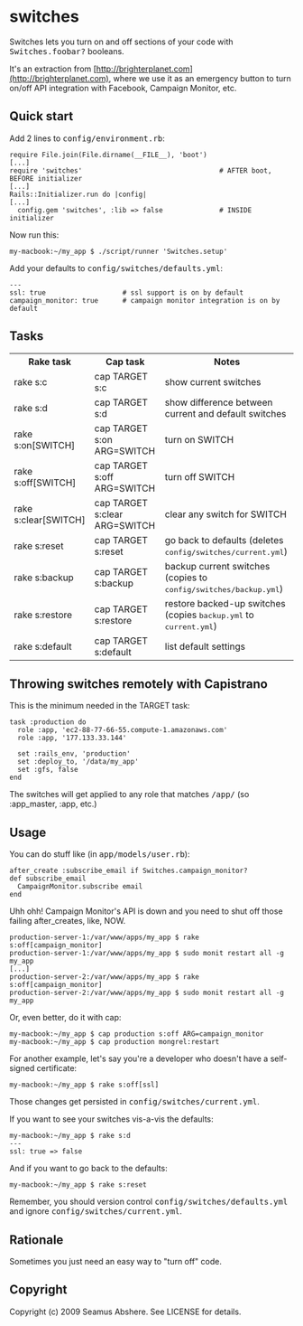 # switches #

Switches lets you turn on and off sections of your code with <tt>Switches.foobar?</tt> booleans.

It's an extraction from [http://brighterplanet.com](http://brighterplanet.com), where we use it as an emergency button to turn on/off API integration with Facebook, Campaign Monitor, etc.

## Quick start ##

Add 2 lines to <tt>config/environment.rb</tt>:

    require File.join(File.dirname(__FILE__), 'boot')
    [...]
    require 'switches'                                  # AFTER boot, BEFORE initializer
    [...]
    Rails::Initializer.run do |config|
    [...]
      config.gem 'switches', :lib => false              # INSIDE initializer

Now run this:

    my-macbook:~/my_app $ ./script/runner 'Switches.setup'

Add your defaults to <tt>config/switches/defaults.yml</tt>:

    --- 
    ssl: true                   # ssl support is on by default
    campaign_monitor: true      # campaign monitor integration is on by default

## Tasks ##

<table>
  <tr>
    <th>Rake task</th>
    <th>Cap task</th>
    <th>Notes</th>
  </tr>
  <tr>
    <td>rake s:c</td>
    <td>cap TARGET s:c</td>
    <td>show current switches</td>
  </tr>
  <tr>
    <td>rake s:d</td>
    <td>cap TARGET s:d</td>
    <td>show difference between current and default switches</td>
  </tr>
  <tr>
    <td>rake s:on[SWITCH]</td>
    <td>cap TARGET s:on ARG=SWITCH</td>
    <td>turn on SWITCH</td>
  </tr>
  <tr>
    <td>rake s:off[SWITCH]</td>
    <td>cap TARGET s:off ARG=SWITCH</td>
    <td>turn off SWITCH</td>
  </tr>
  <tr>
    <td>rake s:clear[SWITCH]</td>
    <td>cap TARGET s:clear ARG=SWITCH</td>
    <td>clear any switch for SWITCH</td>
  </tr>
  <tr>
    <td>rake s:reset</td>
    <td>cap TARGET s:reset</td>
    <td>go back to defaults (deletes <tt>config/switches/current.yml</tt>)</td>
  </tr>
  <tr>
    <td>rake s:backup</td>
    <td>cap TARGET s:backup</td>
    <td>backup current switches (copies to <tt>config/switches/backup.yml</tt>)</td>
  </tr>
  <tr>
    <td>rake s:restore</td>
    <td>cap TARGET s:restore</td>
    <td>restore backed-up switches (copies <tt>backup.yml</tt> to <tt>current.yml</tt>)</td>
  </tr>
  <tr>
    <td>rake s:default</td>
    <td>cap TARGET s:default</td>
    <td>list default settings</td>
  </tr>
</table>

## Throwing switches remotely with Capistrano ##

This is the minimum needed in the TARGET task:

    task :production do
      role :app, 'ec2-88-77-66-55.compute-1.amazonaws.com'
      role :app, '177.133.33.144'
  
      set :rails_env, 'production'
      set :deploy_to, '/data/my_app'
      set :gfs, false
    end

The switches will get applied to any role that matches <tt>/app/</tt> (so :app_master, :app, etc.)

## Usage ##

You can do stuff like (in <tt>app/models/user.rb</tt>):

    after_create :subscribe_email if Switches.campaign_monitor?
    def subscribe_email
      CampaignMonitor.subscribe email
    end

Uhh ohh! Campaign Monitor's API is down and you need to shut off those failing after_creates, like, NOW.

    production-server-1:/var/www/apps/my_app $ rake s:off[campaign_monitor]
    production-server-1:/var/www/apps/my_app $ sudo monit restart all -g my_app
    [...]
    production-server-2:/var/www/apps/my_app $ rake s:off[campaign_monitor]
    production-server-2:/var/www/apps/my_app $ sudo monit restart all -g my_app

Or, even better, do it with cap:

    my-macbook:~/my_app $ cap production s:off ARG=campaign_monitor
    my-macbook:~/my_app $ cap production mongrel:restart

For another example, let's say you're a developer who doesn't have a self-signed certificate:

    my-macbook:~/my_app $ rake s:off[ssl]

Those changes get persisted in <tt>config/switches/current.yml</tt>.

If you want to see your switches vis-a-vis the defaults:

    my-macbook:~/my_app $ rake s:d
    --- 
    ssl: true => false

And if you want to go back to the defaults:

    my-macbook:~/my_app $ rake s:reset

Remember, you should version control <tt>config/switches/defaults.yml</tt> and ignore <tt>config/switches/current.yml</tt>.

## Rationale ##

Sometimes you just need an easy way to "turn off" code.

## Copyright ##

Copyright (c) 2009 Seamus Abshere. See LICENSE for details.
